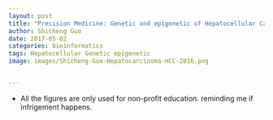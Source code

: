```yaml
---
layout: post
title: "Precision Medicine: Genetic and epigenetic of Hepatocellular Carcinoma"
author: Shicheng Guo
date: 2017-05-02
categories: bioinformatics
tags: Hepatocellular Genetic epigenetic
image: images/Shicheng-Guo-Hepatocarcinoma-HCC-2016.png	


---
```

* All the figures are only used for non-profit education. reminding me if infrigement happens.
